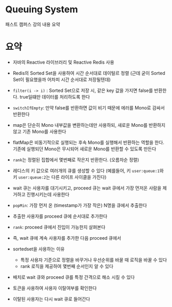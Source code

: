 # Queuing System

패스트 캠퍼스 강의 내용 요약

# 요약
- 자바의 Reactive 라이브러리 및 Reactive Redis 사용
- Redis의 Sorted Set을 사용하여 시간 순서대로 데이털르 정렬 (근데 굳이 Sorted Set이 필요했을까 어차피 시간 순서대로 저장될텐데)
- `filter(i -> i)` : Sorted Set으로 저장 시, 같은 key 값을 가지면 false를 반환한다. true일떄만 데이터를 처리하도록 한다
- `switchIfEmpty`: 만약 false를 반환하면 값이 비기 때문에 에러를 Mono로 감싸서 반환한다
- map은 단순히 Mono 내부값을 변환하는데만 사용하되, 새로운 Mono를 반환하지 않고 기존 Mono를 사용한다
- flatMap은 비동기적으로 실행되는 후속 Mono를 실행해서 반환하는 역할을 한다. 기존에 실행되던 Mono<Boolean>은 무시되어 새로운 Mono를 반환할 수 있도록 만든다
- `rank`는 정렬된 집합에서 몇번째로 작은지 반환한다. (오름차순 정렬)
- 레디스의 키 값으로 여러개의 큐를 생성할 수 있다 (예를들어, 키 `user:queue:1`와 키 `user:queue:2`는 다른 라이프 사이클을 가진다)

- wait 큐는 사용자를 대기시키고, proceed 큐는 wait 큐에서 가장 먼저온 사람을 제거하고 진행시키는데 사용한다
- `popMin`: 가장 먼저 온 (timestamp가 가장 작은) N명을 큐에서 추출한다
- 추출한 사용자를 proceed 큐에 순서대로 추가한다
- `rank`: proceed 큐에서 진입이 가능한지 살펴본다
- 즉, wait 큐에 계속 사용자를 추가한 다음 proceed 큐에서 
- sortedset을 사용하는 이유
    - 특정 사용자 기준으로 정렬을 바꾸거나 우선순위를 바꿀 때 로직을 바꿀 수 있다
    - rank 로직을 제공하여 몇번째 순서인지 알 수 있다

- 배치로 wait 큐와 proceed 큐를 특정 간격으로 해소 시킬 수 있다

- 토큰을 사용하여 사용자 이탈여부를 확인한다
- 이탈된 사용자는 다시 wait 큐로 들어간다